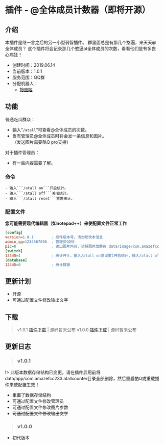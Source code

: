 # 插件 - @全体成员计数器（即将开源）

## 介绍

本插件是继一言之后的另一小型弱智插件。
群里面总是有那几个憨逼，来天天@全体成员？
这个插件将会记录那几个憨逼at全体成员的次数，看看他们是有多丧心病狂！

 - 创建时间：2019.06.14
 - 当前版本：1.0.1
 - 服务范围：QQ群
 - 分配机器人：
   - [搜图姬](picfinder.md)
 
## 功能

普通吃瓜群众：
  - 输入“```/atall```”可查看@全体成员的次数。  
  - 当有管理员@全体成员时将会发一条信息和图片。  
    （发送图片需要酷Q pro支持）  

对于插件管理员：
  - 有一些内容需要了解。
  
  ### 命令
    - 输入```/atall on```开启统计。  
    - 输入```/atall off```关闭统计。  
    - 输入```/atall reset```重置统计。  
	
  ### 配置文件
  
  **您可能需要现代编辑器（如notepad++）来使配置文件正常工作**
  
  ```ini
  [config]
  version=1.0.1        ; 插件版本号，请勿修改本信息
  admin_qq=1234567890  ; 管理员QQ号
  pic=0                ; 输出图片内容，请将图片放置在 data/image/com.amazefcc233.atallcounter 目录下，并在此处完整输入图片的文件名。输入0可禁用本功能（本功能需要酷Q pro支持）
  [switch]
  12345=1              ; 统计开关，输入/atall on或设置1开启统计，输入/atall off或设置0关闭统计
  [database]
  12345=0              ; 统计数据
  ```
  
## 更新计划

  - 开源
  - 可通过配置文件修改输出文字
 
## 下载

  > v1.0.1 [插件下载](https://cqp.cc/t/43762) | 源码暂未公布
  > v1.0.0 [插件下载](https://ro.amazefcc233.com/dl/plugins/atallcounter/1.0.0/com.amazefcc233.atallcounter.cpk) | 源码暂未公布
  
## 更新日志
  
  > ### v1.0.1
  
  !> 此版本数据存储结构已变更。请在插件启用前将data/app/com.amazefcc233.atallcounter目录全部删除，然后重启酷Q或重载插件来使配置生效！  
  
  - 重置了数据存储结构
  - 可通过配置文件修改管理员
  - 可通过配置文件修改图片参数
  - ~~可通过配置文件修改输出文字~~
  
  > ### v1.0.0
  
  - 初代版本
  
